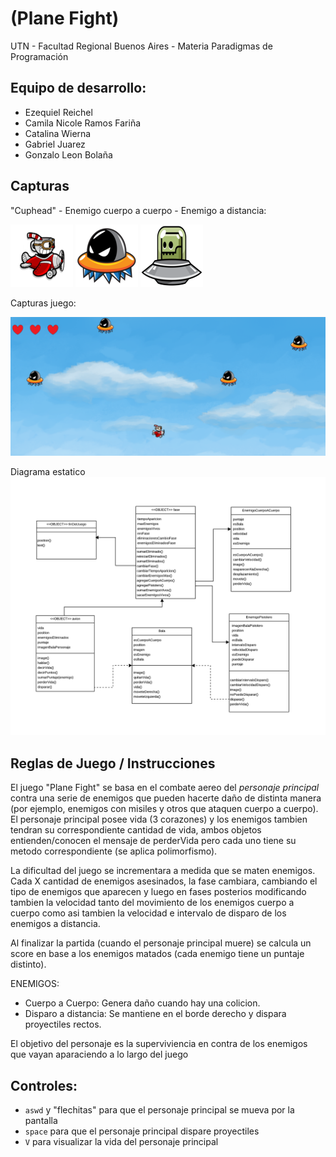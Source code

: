 #  (Plane Fight) 

UTN - Facultad Regional Buenos Aires - Materia Paradigmas de Programación

## Equipo de desarrollo: 

- Ezequiel Reichel
- Camila Nicole Ramos Fariña
- Catalina Wierna
- Gabriel Juarez
- Gonzalo Leon Bolaña
 
## Capturas 
"Cuphead" - Enemigo cuerpo a cuerpo - Enemigo a distancia:

![pepita](assets/cuphead.png)   ![pepita](assets/alienQueSeMueve.png)   ![pepita](assets/alienQueDispara.png)

Capturas juego:

![pepita](assets/capturaJuego1.png)

Diagrama estatico
![pepita](assets/DiagramaEstatico(1).png)

## Reglas de Juego / Instrucciones

El juego "Plane Fight" se basa en el combate aereo del *personaje principal* contra una serie de enemigos que pueden hacerte daño de distinta manera (por ejemplo, enemigos con misiles y otros que ataquen cuerpo a cuerpo). El personaje principal posee vida (3 corazones) y los enemigos tambien tendran su correspondiente cantidad de vida, ambos objetos entienden/conocen el mensaje de perderVida pero cada uno tiene su metodo correspondiente (se aplica polimorfismo). 

La dificultad del juego se incrementara a medida que se maten enemigos. Cada X cantidad de enemigos asesinados, la fase cambiara, cambiando el tipo de enemigos que aparecen y luego en fases posterios modificando tambien la velocidad tanto del movimiento de los enemigos cuerpo a cuerpo como asi tambien la velocidad e intervalo de disparo de los enemigos a distancia.

Al finalizar la partida (cuando el personaje principal muere) se calcula un score en base a los enemigos matados (cada enemigo tiene un puntaje distinto).

ENEMIGOS: 
- Cuerpo a Cuerpo: Genera daño cuando hay una colicion.
- Disparo a distancia: Se mantiene en el borde derecho y dispara proyectiles rectos.

El objetivo del personaje es la superviviencia en contra de los enemigos que vayan aparaciendo a lo largo del juego

## Controles:

- `aswd` y "flechitas" para que el personaje principal se mueva por la pantalla
- `space` para que el personaje principal dispare proyectiles
- `V` para visualizar la vida del personaje principal
